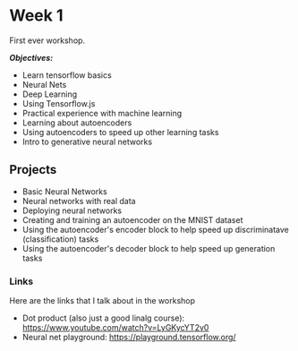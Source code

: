 # Week 1

First ever workshop. 

***Objectives:*** 
- Learn tensorflow basics 
- Neural Nets 
- Deep Learning
- Using Tensorflow.js 
- Practical experience with machine learning
- Learning about autoencoders
- Using autoencoders to speed up other learning tasks 
- Intro to generative neural networks 

## Projects
- Basic Neural Networks 
- Neural networks with real data
- Deploying neural networks 
- Creating and training an autoencoder on the MNIST dataset
- Using the autoencoder's encoder block to help speed up discriminatave (classification) tasks 
- Using the autoencoder's decoder block to help speed up generation tasks

 


### Links 
Here are the links that I talk about in the workshop 
- Dot product (also just a good linalg course): https://www.youtube.com/watch?v=LyGKycYT2v0
- Neural net playground: https://playground.tensorflow.org/
